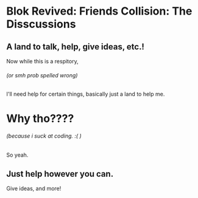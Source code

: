 # Blok Revived: Friends Collision: The Disscussions
## A land to talk, help, give ideas, etc.!
Now while this is a respitory,
###### (or smh prob spelled wrong)
I'll need help for certain things, basically just a land to help me.
# Why tho????
###### (because i suck at coding. :( )
So yeah.
## Just help however you can.
Give ideas, and more!
